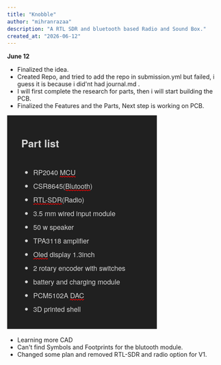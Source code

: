 ```yaml
---
title: "Knobble"
author: "mihranrazaa"
description: "A RTL SDR and bluetooth based Radio and Sound Box."
created_at: "2026-06-12"
---
```



**June 12**

- Finalized the idea.
- Created Repo, and tried to add the repo in submission.yml but failed, i guess it is because i did'nt had journal.md .
- I will first complete the research for parts, then i will start building the PCB. 
- Finalized the Features and the Parts, Next step is working on PCB.

![Screenshot](Assets/parts.png)

- Learning more CAD
- Can't find Symbols and Footprints for the blutooth module.
- Changed some plan and removed RTL-SDR and radio option for V1.

